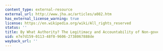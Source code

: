 ```yaml
---
content_type: external-resource
external_url: http://www.jha.ac/articles/a082.htm
has_external_license_warning: true
license: https://en.wikipedia.org/wiki/All_rights_reserved
status: ''
title: By What Authority? The Legitimacy and Accountability of Non-governmental Organisations
uid: e7e7d159-0113-48f0-9606-2738067888de
wayback_url: ''
---
```

